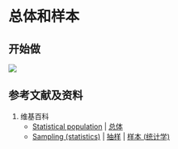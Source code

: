 # 总体和样本

## 开始做

![](/images/统计/获取和生成数据/总体和样本/1a1.jpg)

## 参考文献及资料

1. 维基百科
	- [Statistical population](https://en.wikipedia.org/wiki/Statistical_population) | [总体](https://en.wikipedia.org/wiki/总体)
	- [Sampling (statistics)](https://en.wikipedia.org/wiki/Sampling_(statistics)) | [抽样](https://en.wikipedia.org/wiki/抽样) | [样本 (统计学)](https://en.wikipedia.org/wiki/样本_(统计学)) 
